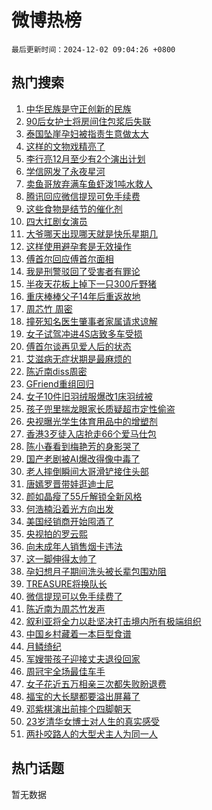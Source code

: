 # 微博热榜

`最后更新时间：2024-12-02 09:04:26 +0800`

## 热门搜索

1. [中华民族是守正创新的民族](https://m.weibo.cn/search?containerid=100103type%3D1%26t%3D10%26q%3D%23%E4%B8%AD%E5%8D%8E%E6%B0%91%E6%97%8F%E6%98%AF%E5%AE%88%E6%AD%A3%E5%88%9B%E6%96%B0%E7%9A%84%E6%B0%91%E6%97%8F%23&stream_entry_id=51&isnewpage=1&extparam=seat%3D1%26pos%3D0%26filter_type%3Drealtimehot%26stream_entry_id%3D51%26c_type%3D51%26q%3D%2523%25E4%25B8%25AD%25E5%258D%258E%25E6%25B0%2591%25E6%2597%258F%25E6%2598%25AF%25E5%25AE%2588%25E6%25AD%25A3%25E5%2588%259B%25E6%2596%25B0%25E7%259A%2584%25E6%25B0%2591%25E6%2597%258F%2523%26dgr%3D0%26cate%3D10103%26display_time%3D1733101465%26pre_seqid%3D17331014654480128067313)
1. [90后女护士将房间住包浆后失联](https://m.weibo.cn/search?containerid=100103type%3D1%26t%3D10%26q%3D%2390%E5%90%8E%E5%A5%B3%E6%8A%A4%E5%A3%AB%E5%B0%86%E6%88%BF%E9%97%B4%E4%BD%8F%E5%8C%85%E6%B5%86%E5%90%8E%E5%A4%B1%E8%81%94%23&stream_entry_id=31&isnewpage=1&extparam=seat%3D1%26filter_type%3Drealtimehot%26c_type%3D31%26realpos%3D1%26cate%3D5001%26band_rank%3D1%26flag%3D1%26stream_entry_id%3D31%26pos%3D0%26q%3D%252390%25E5%2590%258E%25E5%25A5%25B3%25E6%258A%25A4%25E5%25A3%25AB%25E5%25B0%2586%25E6%2588%25BF%25E9%2597%25B4%25E4%25BD%258F%25E5%258C%2585%25E6%25B5%2586%25E5%2590%258E%25E5%25A4%25B1%25E8%2581%2594%2523%26dgr%3D0%26lcate%3D5001%26display_time%3D1733101465%26pre_seqid%3D17331014654480128067313)
1. [泰国坠崖孕妇被指责生意做太大](https://m.weibo.cn/search?containerid=100103type%3D1%26t%3D10%26q%3D%23%E6%B3%B0%E5%9B%BD%E5%9D%A0%E5%B4%96%E5%AD%95%E5%A6%87%E8%A2%AB%E6%8C%87%E8%B4%A3%E7%94%9F%E6%84%8F%E5%81%9A%E5%A4%AA%E5%A4%A7%23&stream_entry_id=31&isnewpage=1&extparam=seat%3D1%26filter_type%3Drealtimehot%26c_type%3D31%26realpos%3D2%26cate%3D5001%26band_rank%3D2%26flag%3D0%26stream_entry_id%3D31%26pos%3D1%26q%3D%2523%25E6%25B3%25B0%25E5%259B%25BD%25E5%259D%25A0%25E5%25B4%2596%25E5%25AD%2595%25E5%25A6%2587%25E8%25A2%25AB%25E6%258C%2587%25E8%25B4%25A3%25E7%2594%259F%25E6%2584%258F%25E5%2581%259A%25E5%25A4%25AA%25E5%25A4%25A7%2523%26dgr%3D0%26lcate%3D5001%26display_time%3D1733101465%26pre_seqid%3D17331014654480128067313)
1. [这样的文物戏精亮了](https://m.weibo.cn/search?containerid=100103type%3D1%26t%3D10%26q%3D%23%E8%BF%99%E6%A0%B7%E7%9A%84%E6%96%87%E7%89%A9%E6%88%8F%E7%B2%BE%E4%BA%AE%E4%BA%86%23&stream_entry_id=31&isnewpage=1&extparam=seat%3D1%26filter_type%3Drealtimehot%26c_type%3D31%26realpos%3D3%26cate%3D5001%26band_rank%3D3%26flag%3D0%26stream_entry_id%3D31%26pos%3D2%26q%3D%2523%25E8%25BF%2599%25E6%25A0%25B7%25E7%259A%2584%25E6%2596%2587%25E7%2589%25A9%25E6%2588%258F%25E7%25B2%25BE%25E4%25BA%25AE%25E4%25BA%2586%2523%26dgr%3D0%26lcate%3D5001%26display_time%3D1733101465%26pre_seqid%3D17331014654480128067313)
1. [李行亮12月至少有2个演出计划](https://m.weibo.cn/search?containerid=100103type%3D1%26t%3D10%26q%3D%23%E6%9D%8E%E8%A1%8C%E4%BA%AE12%E6%9C%88%E8%87%B3%E5%B0%91%E6%9C%892%E4%B8%AA%E6%BC%94%E5%87%BA%E8%AE%A1%E5%88%92%23&stream_entry_id=31&isnewpage=1&extparam=seat%3D1%26filter_type%3Drealtimehot%26c_type%3D31%26realpos%3D4%26cate%3D5001%26band_rank%3D4%26flag%3D2%26stream_entry_id%3D31%26pos%3D3%26q%3D%2523%25E6%259D%258E%25E8%25A1%258C%25E4%25BA%25AE12%25E6%259C%2588%25E8%2587%25B3%25E5%25B0%2591%25E6%259C%25892%25E4%25B8%25AA%25E6%25BC%2594%25E5%2587%25BA%25E8%25AE%25A1%25E5%2588%2592%2523%26dgr%3D0%26lcate%3D5001%26display_time%3D1733101465%26pre_seqid%3D17331014654480128067313)
1. [学信网发了永夜星河](https://m.weibo.cn/search?containerid=100103type%3D1%26t%3D10%26q%3D%23%E5%AD%A6%E4%BF%A1%E7%BD%91%E5%8F%91%E4%BA%86%E6%B0%B8%E5%A4%9C%E6%98%9F%E6%B2%B3%23&stream_entry_id=31&isnewpage=1&extparam=seat%3D1%26filter_type%3Drealtimehot%26c_type%3D31%26realpos%3D5%26cate%3D5001%26band_rank%3D5%26flag%3D1%26stream_entry_id%3D31%26pos%3D4%26q%3D%2523%25E5%25AD%25A6%25E4%25BF%25A1%25E7%25BD%2591%25E5%258F%2591%25E4%25BA%2586%25E6%25B0%25B8%25E5%25A4%259C%25E6%2598%259F%25E6%25B2%25B3%2523%26dgr%3D0%26lcate%3D5001%26display_time%3D1733101465%26pre_seqid%3D17331014654480128067313)
1. [卖鱼哥放弃满车鱼虾泼1吨水救人](https://m.weibo.cn/search?containerid=100103type%3D1%26t%3D10%26q%3D%23%E5%8D%96%E9%B1%BC%E5%93%A5%E6%94%BE%E5%BC%83%E6%BB%A1%E8%BD%A6%E9%B1%BC%E8%99%BE%E6%B3%BC1%E5%90%A8%E6%B0%B4%E6%95%91%E4%BA%BA%23&stream_entry_id=31&isnewpage=1&extparam=seat%3D1%26filter_type%3Drealtimehot%26c_type%3D31%26realpos%3D6%26cate%3D5001%26band_rank%3D6%26flag%3D32768%26stream_entry_id%3D31%26pos%3D5%26q%3D%2523%25E5%258D%2596%25E9%25B1%25BC%25E5%2593%25A5%25E6%2594%25BE%25E5%25BC%2583%25E6%25BB%25A1%25E8%25BD%25A6%25E9%25B1%25BC%25E8%2599%25BE%25E6%25B3%25BC1%25E5%2590%25A8%25E6%25B0%25B4%25E6%2595%2591%25E4%25BA%25BA%2523%26dgr%3D0%26lcate%3D5001%26display_time%3D1733101465%26pre_seqid%3D17331014654480128067313)
1. [腾讯回应微信提现可免手续费](https://m.weibo.cn/search?containerid=100103type%3D1%26t%3D10%26q%3D%23%E8%85%BE%E8%AE%AF%E5%9B%9E%E5%BA%94%E5%BE%AE%E4%BF%A1%E6%8F%90%E7%8E%B0%E5%8F%AF%E5%85%8D%E6%89%8B%E7%BB%AD%E8%B4%B9%23&stream_entry_id=31&isnewpage=1&extparam=seat%3D1%26filter_type%3Drealtimehot%26c_type%3D31%26realpos%3D7%26cate%3D5001%26band_rank%3D7%26flag%3D0%26stream_entry_id%3D31%26pos%3D6%26q%3D%2523%25E8%2585%25BE%25E8%25AE%25AF%25E5%259B%259E%25E5%25BA%2594%25E5%25BE%25AE%25E4%25BF%25A1%25E6%258F%2590%25E7%258E%25B0%25E5%258F%25AF%25E5%2585%258D%25E6%2589%258B%25E7%25BB%25AD%25E8%25B4%25B9%2523%26dgr%3D0%26lcate%3D5001%26display_time%3D1733101465%26pre_seqid%3D17331014654480128067313)
1. [这些食物是结节的催化剂](https://m.weibo.cn/search?containerid=100103type%3D1%26t%3D10%26q%3D%23%E8%BF%99%E4%BA%9B%E9%A3%9F%E7%89%A9%E6%98%AF%E7%BB%93%E8%8A%82%E7%9A%84%E5%82%AC%E5%8C%96%E5%89%82%23&stream_entry_id=31&isnewpage=1&extparam=seat%3D1%26filter_type%3Drealtimehot%26c_type%3D31%26realpos%3D8%26cate%3D5001%26band_rank%3D8%26flag%3D1%26stream_entry_id%3D31%26pos%3D7%26q%3D%2523%25E8%25BF%2599%25E4%25BA%259B%25E9%25A3%259F%25E7%2589%25A9%25E6%2598%25AF%25E7%25BB%2593%25E8%258A%2582%25E7%259A%2584%25E5%2582%25AC%25E5%258C%2596%25E5%2589%2582%2523%26dgr%3D0%26lcate%3D5001%26display_time%3D1733101465%26pre_seqid%3D17331014654480128067313)
1. [四大扛剧女演员](https://m.weibo.cn/search?containerid=100103type%3D1%26t%3D10%26q%3D%23%E5%9B%9B%E5%A4%A7%E6%89%9B%E5%89%A7%E5%A5%B3%E6%BC%94%E5%91%98%23&stream_entry_id=31&isnewpage=1&extparam=seat%3D1%26filter_type%3Drealtimehot%26c_type%3D31%26realpos%3D9%26cate%3D5001%26band_rank%3D9%26flag%3D0%26stream_entry_id%3D31%26pos%3D8%26q%3D%2523%25E5%259B%259B%25E5%25A4%25A7%25E6%2589%259B%25E5%2589%25A7%25E5%25A5%25B3%25E6%25BC%2594%25E5%2591%2598%2523%26dgr%3D0%26lcate%3D5001%26display_time%3D1733101465%26pre_seqid%3D17331014654480128067313)
1. [大爷哪天出现哪天就是快乐星期几](https://m.weibo.cn/search?containerid=100103type%3D1%26t%3D10%26q%3D%23%E5%A4%A7%E7%88%B7%E5%93%AA%E5%A4%A9%E5%87%BA%E7%8E%B0%E5%93%AA%E5%A4%A9%E5%B0%B1%E6%98%AF%E5%BF%AB%E4%B9%90%E6%98%9F%E6%9C%9F%E5%87%A0%23&stream_entry_id=31&isnewpage=1&extparam=seat%3D1%26filter_type%3Drealtimehot%26c_type%3D31%26realpos%3D10%26cate%3D5001%26band_rank%3D10%26flag%3D1%26stream_entry_id%3D31%26pos%3D9%26q%3D%2523%25E5%25A4%25A7%25E7%2588%25B7%25E5%2593%25AA%25E5%25A4%25A9%25E5%2587%25BA%25E7%258E%25B0%25E5%2593%25AA%25E5%25A4%25A9%25E5%25B0%25B1%25E6%2598%25AF%25E5%25BF%25AB%25E4%25B9%2590%25E6%2598%259F%25E6%259C%259F%25E5%2587%25A0%2523%26dgr%3D0%26lcate%3D5001%26display_time%3D1733101465%26pre_seqid%3D17331014654480128067313)
1. [这样使用避孕套是无效操作](https://m.weibo.cn/search?containerid=100103type%3D1%26t%3D10%26q%3D%23%E8%BF%99%E6%A0%B7%E4%BD%BF%E7%94%A8%E9%81%BF%E5%AD%95%E5%A5%97%E6%98%AF%E6%97%A0%E6%95%88%E6%93%8D%E4%BD%9C%23&stream_entry_id=31&isnewpage=1&extparam=seat%3D1%26filter_type%3Drealtimehot%26c_type%3D31%26realpos%3D11%26cate%3D5001%26band_rank%3D11%26flag%3D2%26stream_entry_id%3D31%26pos%3D10%26q%3D%2523%25E8%25BF%2599%25E6%25A0%25B7%25E4%25BD%25BF%25E7%2594%25A8%25E9%2581%25BF%25E5%25AD%2595%25E5%25A5%2597%25E6%2598%25AF%25E6%2597%25A0%25E6%2595%2588%25E6%2593%258D%25E4%25BD%259C%2523%26dgr%3D0%26lcate%3D5001%26display_time%3D1733101465%26pre_seqid%3D17331014654480128067313)
1. [傅首尔回应傅首尔面相](https://m.weibo.cn/search?containerid=100103type%3D1%26t%3D10%26q%3D%23%E5%82%85%E9%A6%96%E5%B0%94%E5%9B%9E%E5%BA%94%E5%82%85%E9%A6%96%E5%B0%94%E9%9D%A2%E7%9B%B8%23&stream_entry_id=31&isnewpage=1&extparam=seat%3D1%26filter_type%3Drealtimehot%26c_type%3D31%26realpos%3D12%26cate%3D5001%26band_rank%3D12%26flag%3D0%26stream_entry_id%3D31%26pos%3D11%26q%3D%2523%25E5%2582%2585%25E9%25A6%2596%25E5%25B0%2594%25E5%259B%259E%25E5%25BA%2594%25E5%2582%2585%25E9%25A6%2596%25E5%25B0%2594%25E9%259D%25A2%25E7%259B%25B8%2523%26dgr%3D0%26lcate%3D5001%26display_time%3D1733101465%26pre_seqid%3D17331014654480128067313)
1. [我是刑警驳回了受害者有罪论](https://m.weibo.cn/search?containerid=100103type%3D1%26t%3D10%26q%3D%E6%88%91%E6%98%AF%E5%88%91%E8%AD%A6%E9%A9%B3%E5%9B%9E%E4%BA%86%E5%8F%97%E5%AE%B3%E8%80%85%E6%9C%89%E7%BD%AA%E8%AE%BA&stream_entry_id=31&isnewpage=1&extparam=seat%3D1%26filter_type%3Drealtimehot%26c_type%3D31%26realpos%3D13%26cate%3D5001%26band_rank%3D13%26flag%3D1%26stream_entry_id%3D31%26pos%3D12%26q%3D%25E6%2588%2591%25E6%2598%25AF%25E5%2588%2591%25E8%25AD%25A6%25E9%25A9%25B3%25E5%259B%259E%25E4%25BA%2586%25E5%258F%2597%25E5%25AE%25B3%25E8%2580%2585%25E6%259C%2589%25E7%25BD%25AA%25E8%25AE%25BA%26dgr%3D0%26lcate%3D5001%26display_time%3D1733101465%26pre_seqid%3D17331014654480128067313)
1. [半夜天花板上掉下一只300斤野猪](https://m.weibo.cn/search?containerid=100103type%3D1%26t%3D10%26q%3D%23%E5%8D%8A%E5%A4%9C%E5%A4%A9%E8%8A%B1%E6%9D%BF%E4%B8%8A%E6%8E%89%E4%B8%8B%E4%B8%80%E5%8F%AA300%E6%96%A4%E9%87%8E%E7%8C%AA%23&stream_entry_id=31&isnewpage=1&extparam=seat%3D1%26filter_type%3Drealtimehot%26c_type%3D31%26realpos%3D14%26cate%3D5001%26band_rank%3D14%26flag%3D0%26stream_entry_id%3D31%26pos%3D13%26q%3D%2523%25E5%258D%258A%25E5%25A4%259C%25E5%25A4%25A9%25E8%258A%25B1%25E6%259D%25BF%25E4%25B8%258A%25E6%258E%2589%25E4%25B8%258B%25E4%25B8%2580%25E5%258F%25AA300%25E6%2596%25A4%25E9%2587%258E%25E7%258C%25AA%2523%26dgr%3D0%26lcate%3D5001%26display_time%3D1733101465%26pre_seqid%3D17331014654480128067313)
1. [重庆棒棒父子14年后重返故地](https://m.weibo.cn/search?containerid=100103type%3D1%26t%3D10%26q%3D%23%E9%87%8D%E5%BA%86%E6%A3%92%E6%A3%92%E7%88%B6%E5%AD%9014%E5%B9%B4%E5%90%8E%E9%87%8D%E8%BF%94%E6%95%85%E5%9C%B0%23&stream_entry_id=31&isnewpage=1&extparam=seat%3D1%26filter_type%3Drealtimehot%26c_type%3D31%26realpos%3D15%26cate%3D5001%26band_rank%3D15%26flag%3D1%26stream_entry_id%3D31%26pos%3D14%26q%3D%2523%25E9%2587%258D%25E5%25BA%2586%25E6%25A3%2592%25E6%25A3%2592%25E7%2588%25B6%25E5%25AD%259014%25E5%25B9%25B4%25E5%2590%258E%25E9%2587%258D%25E8%25BF%2594%25E6%2595%2585%25E5%259C%25B0%2523%26dgr%3D0%26lcate%3D5001%26display_time%3D1733101465%26pre_seqid%3D17331014654480128067313)
1. [周芯竹 周密](https://m.weibo.cn/search?containerid=100103type%3D1%26t%3D10%26q%3D%E5%91%A8%E8%8A%AF%E7%AB%B9+%E5%91%A8%E5%AF%86&stream_entry_id=31&isnewpage=1&extparam=seat%3D1%26filter_type%3Drealtimehot%26c_type%3D31%26realpos%3D16%26cate%3D5001%26band_rank%3D16%26flag%3D1%26stream_entry_id%3D31%26pos%3D15%26q%3D%25E5%2591%25A8%25E8%258A%25AF%25E7%25AB%25B9%2520%25E5%2591%25A8%25E5%25AF%2586%26dgr%3D0%26lcate%3D5001%26display_time%3D1733101465%26pre_seqid%3D17331014654480128067313)
1. [撞死知名医生肇事者家属请求谅解](https://m.weibo.cn/search?containerid=100103type%3D1%26t%3D10%26q%3D%23%E6%92%9E%E6%AD%BB%E7%9F%A5%E5%90%8D%E5%8C%BB%E7%94%9F%E8%82%87%E4%BA%8B%E8%80%85%E5%AE%B6%E5%B1%9E%E8%AF%B7%E6%B1%82%E8%B0%85%E8%A7%A3%23&stream_entry_id=31&isnewpage=1&extparam=seat%3D1%26filter_type%3Drealtimehot%26c_type%3D31%26realpos%3D17%26cate%3D5001%26band_rank%3D17%26flag%3D0%26stream_entry_id%3D31%26pos%3D16%26q%3D%2523%25E6%2592%259E%25E6%25AD%25BB%25E7%259F%25A5%25E5%2590%258D%25E5%258C%25BB%25E7%2594%259F%25E8%2582%2587%25E4%25BA%258B%25E8%2580%2585%25E5%25AE%25B6%25E5%25B1%259E%25E8%25AF%25B7%25E6%25B1%2582%25E8%25B0%2585%25E8%25A7%25A3%2523%26dgr%3D0%26lcate%3D5001%26display_time%3D1733101465%26pre_seqid%3D17331014654480128067313)
1. [女子试驾冲进4S店致多车受损](https://m.weibo.cn/search?containerid=100103type%3D1%26t%3D10%26q%3D%23%E5%A5%B3%E5%AD%90%E8%AF%95%E9%A9%BE%E5%86%B2%E8%BF%9B4S%E5%BA%97%E8%87%B4%E5%A4%9A%E8%BD%A6%E5%8F%97%E6%8D%9F%23&stream_entry_id=31&isnewpage=1&extparam=seat%3D1%26filter_type%3Drealtimehot%26c_type%3D31%26realpos%3D18%26cate%3D5001%26band_rank%3D18%26flag%3D0%26stream_entry_id%3D31%26pos%3D17%26q%3D%2523%25E5%25A5%25B3%25E5%25AD%2590%25E8%25AF%2595%25E9%25A9%25BE%25E5%2586%25B2%25E8%25BF%259B4S%25E5%25BA%2597%25E8%2587%25B4%25E5%25A4%259A%25E8%25BD%25A6%25E5%258F%2597%25E6%258D%259F%2523%26dgr%3D0%26lcate%3D5001%26display_time%3D1733101465%26pre_seqid%3D17331014654480128067313)
1. [傅首尔谈再见爱人后的状态](https://m.weibo.cn/search?containerid=100103type%3D1%26t%3D10%26q%3D%23%E5%82%85%E9%A6%96%E5%B0%94%E8%B0%88%E5%86%8D%E8%A7%81%E7%88%B1%E4%BA%BA%E5%90%8E%E7%9A%84%E7%8A%B6%E6%80%81%23&stream_entry_id=31&isnewpage=1&extparam=seat%3D1%26filter_type%3Drealtimehot%26c_type%3D31%26realpos%3D19%26cate%3D5001%26band_rank%3D19%26flag%3D1%26stream_entry_id%3D31%26pos%3D18%26q%3D%2523%25E5%2582%2585%25E9%25A6%2596%25E5%25B0%2594%25E8%25B0%2588%25E5%2586%258D%25E8%25A7%2581%25E7%2588%25B1%25E4%25BA%25BA%25E5%2590%258E%25E7%259A%2584%25E7%258A%25B6%25E6%2580%2581%2523%26dgr%3D0%26lcate%3D5001%26display_time%3D1733101465%26pre_seqid%3D17331014654480128067313)
1. [艾滋病无症状期是最麻烦的](https://m.weibo.cn/search?containerid=100103type%3D1%26t%3D10%26q%3D%23%E8%89%BE%E6%BB%8B%E7%97%85%E6%97%A0%E7%97%87%E7%8A%B6%E6%9C%9F%E6%98%AF%E6%9C%80%E9%BA%BB%E7%83%A6%E7%9A%84%23&stream_entry_id=31&isnewpage=1&extparam=seat%3D1%26filter_type%3Drealtimehot%26c_type%3D31%26realpos%3D20%26cate%3D5001%26band_rank%3D20%26flag%3D1%26stream_entry_id%3D31%26pos%3D19%26q%3D%2523%25E8%2589%25BE%25E6%25BB%258B%25E7%2597%2585%25E6%2597%25A0%25E7%2597%2587%25E7%258A%25B6%25E6%259C%259F%25E6%2598%25AF%25E6%259C%2580%25E9%25BA%25BB%25E7%2583%25A6%25E7%259A%2584%2523%26dgr%3D0%26lcate%3D5001%26display_time%3D1733101465%26pre_seqid%3D17331014654480128067313)
1. [陈近南diss周密](https://m.weibo.cn/search?containerid=100103type%3D1%26t%3D10%26q%3D%23%E9%99%88%E8%BF%91%E5%8D%97diss%E5%91%A8%E5%AF%86%23&stream_entry_id=31&isnewpage=1&extparam=seat%3D1%26filter_type%3Drealtimehot%26c_type%3D31%26realpos%3D21%26cate%3D5001%26band_rank%3D21%26flag%3D1%26stream_entry_id%3D31%26pos%3D20%26q%3D%2523%25E9%2599%2588%25E8%25BF%2591%25E5%258D%2597diss%25E5%2591%25A8%25E5%25AF%2586%2523%26dgr%3D0%26lcate%3D5001%26display_time%3D1733101465%26pre_seqid%3D17331014654480128067313)
1. [GFriend重组回归](https://m.weibo.cn/search?containerid=100103type%3D1%26t%3D10%26q%3D%23GFriend%E9%87%8D%E7%BB%84%E5%9B%9E%E5%BD%92%23&stream_entry_id=31&isnewpage=1&extparam=seat%3D1%26filter_type%3Drealtimehot%26c_type%3D31%26realpos%3D22%26cate%3D5001%26band_rank%3D22%26flag%3D1%26stream_entry_id%3D31%26pos%3D21%26q%3D%2523GFriend%25E9%2587%258D%25E7%25BB%2584%25E5%259B%259E%25E5%25BD%2592%2523%26dgr%3D0%26lcate%3D5001%26display_time%3D1733101465%26pre_seqid%3D17331014654480128067313)
1. [女子10件旧羽绒服爆改1床羽绒被](https://m.weibo.cn/search?containerid=100103type%3D1%26t%3D10%26q%3D%23%E5%A5%B3%E5%AD%9010%E4%BB%B6%E6%97%A7%E7%BE%BD%E7%BB%92%E6%9C%8D%E7%88%86%E6%94%B91%E5%BA%8A%E7%BE%BD%E7%BB%92%E8%A2%AB%23&stream_entry_id=31&isnewpage=1&extparam=seat%3D1%26filter_type%3Drealtimehot%26c_type%3D31%26realpos%3D23%26cate%3D5001%26band_rank%3D23%26flag%3D0%26stream_entry_id%3D31%26pos%3D22%26q%3D%2523%25E5%25A5%25B3%25E5%25AD%259010%25E4%25BB%25B6%25E6%2597%25A7%25E7%25BE%25BD%25E7%25BB%2592%25E6%259C%258D%25E7%2588%2586%25E6%2594%25B91%25E5%25BA%258A%25E7%25BE%25BD%25E7%25BB%2592%25E8%25A2%25AB%2523%26dgr%3D0%26lcate%3D5001%26display_time%3D1733101465%26pre_seqid%3D17331014654480128067313)
1. [孩子兜里揣龙眼家长质疑超市定性偷盗](https://m.weibo.cn/search?containerid=100103type%3D1%26t%3D10%26q%3D%23%E5%AD%A9%E5%AD%90%E5%85%9C%E9%87%8C%E6%8F%A3%E9%BE%99%E7%9C%BC%E5%AE%B6%E9%95%BF%E8%B4%A8%E7%96%91%E8%B6%85%E5%B8%82%E5%AE%9A%E6%80%A7%E5%81%B7%E7%9B%97%23&stream_entry_id=31&isnewpage=1&extparam=seat%3D1%26filter_type%3Drealtimehot%26c_type%3D31%26realpos%3D24%26cate%3D5001%26band_rank%3D24%26flag%3D1%26stream_entry_id%3D31%26pos%3D23%26q%3D%2523%25E5%25AD%25A9%25E5%25AD%2590%25E5%2585%259C%25E9%2587%258C%25E6%258F%25A3%25E9%25BE%2599%25E7%259C%25BC%25E5%25AE%25B6%25E9%2595%25BF%25E8%25B4%25A8%25E7%2596%2591%25E8%25B6%2585%25E5%25B8%2582%25E5%25AE%259A%25E6%2580%25A7%25E5%2581%25B7%25E7%259B%2597%2523%26dgr%3D0%26lcate%3D5001%26display_time%3D1733101465%26pre_seqid%3D17331014654480128067313)
1. [央视曝光学生体育用品中的增塑剂](https://m.weibo.cn/search?containerid=100103type%3D1%26t%3D10%26q%3D%23%E5%A4%AE%E8%A7%86%E6%9B%9D%E5%85%89%E5%AD%A6%E7%94%9F%E4%BD%93%E8%82%B2%E7%94%A8%E5%93%81%E4%B8%AD%E7%9A%84%E5%A2%9E%E5%A1%91%E5%89%82%23&stream_entry_id=31&isnewpage=1&extparam=seat%3D1%26filter_type%3Drealtimehot%26c_type%3D31%26realpos%3D25%26cate%3D5001%26band_rank%3D25%26flag%3D0%26stream_entry_id%3D31%26pos%3D24%26q%3D%2523%25E5%25A4%25AE%25E8%25A7%2586%25E6%259B%259D%25E5%2585%2589%25E5%25AD%25A6%25E7%2594%259F%25E4%25BD%2593%25E8%2582%25B2%25E7%2594%25A8%25E5%2593%2581%25E4%25B8%25AD%25E7%259A%2584%25E5%25A2%259E%25E5%25A1%2591%25E5%2589%2582%2523%26dgr%3D0%26lcate%3D5001%26display_time%3D1733101465%26pre_seqid%3D17331014654480128067313)
1. [香港3歹徒入店抢走66个爱马仕包](https://m.weibo.cn/search?containerid=100103type%3D1%26t%3D10%26q%3D%23%E9%A6%99%E6%B8%AF3%E6%AD%B9%E5%BE%92%E5%85%A5%E5%BA%97%E6%8A%A2%E8%B5%B066%E4%B8%AA%E7%88%B1%E9%A9%AC%E4%BB%95%E5%8C%85%23&stream_entry_id=31&isnewpage=1&extparam=seat%3D1%26filter_type%3Drealtimehot%26c_type%3D31%26realpos%3D26%26cate%3D5001%26band_rank%3D26%26flag%3D1%26stream_entry_id%3D31%26pos%3D25%26q%3D%2523%25E9%25A6%2599%25E6%25B8%25AF3%25E6%25AD%25B9%25E5%25BE%2592%25E5%2585%25A5%25E5%25BA%2597%25E6%258A%25A2%25E8%25B5%25B066%25E4%25B8%25AA%25E7%2588%25B1%25E9%25A9%25AC%25E4%25BB%2595%25E5%258C%2585%2523%26dgr%3D0%26lcate%3D5001%26display_time%3D1733101465%26pre_seqid%3D17331014654480128067313)
1. [陈小春看到梅艳芳的身影哭了](https://m.weibo.cn/search?containerid=100103type%3D1%26t%3D10%26q%3D%23%E9%99%88%E5%B0%8F%E6%98%A5%E7%9C%8B%E5%88%B0%E6%A2%85%E8%89%B3%E8%8A%B3%E7%9A%84%E8%BA%AB%E5%BD%B1%E5%93%AD%E4%BA%86%23&stream_entry_id=31&isnewpage=1&extparam=seat%3D1%26filter_type%3Drealtimehot%26c_type%3D31%26realpos%3D27%26cate%3D5001%26band_rank%3D27%26flag%3D0%26stream_entry_id%3D31%26pos%3D26%26q%3D%2523%25E9%2599%2588%25E5%25B0%258F%25E6%2598%25A5%25E7%259C%258B%25E5%2588%25B0%25E6%25A2%2585%25E8%2589%25B3%25E8%258A%25B3%25E7%259A%2584%25E8%25BA%25AB%25E5%25BD%25B1%25E5%2593%25AD%25E4%25BA%2586%2523%26dgr%3D0%26lcate%3D5001%26display_time%3D1733101465%26pre_seqid%3D17331014654480128067313)
1. [国产老剧被AI爆改得像中毒了](https://m.weibo.cn/search?containerid=100103type%3D1%26t%3D10%26q%3D%23%E5%9B%BD%E4%BA%A7%E8%80%81%E5%89%A7%E8%A2%ABAI%E7%88%86%E6%94%B9%E5%BE%97%E5%83%8F%E4%B8%AD%E6%AF%92%E4%BA%86%23&stream_entry_id=31&isnewpage=1&extparam=seat%3D1%26filter_type%3Drealtimehot%26c_type%3D31%26realpos%3D28%26cate%3D5001%26band_rank%3D28%26flag%3D0%26stream_entry_id%3D31%26pos%3D27%26q%3D%2523%25E5%259B%25BD%25E4%25BA%25A7%25E8%2580%2581%25E5%2589%25A7%25E8%25A2%25ABAI%25E7%2588%2586%25E6%2594%25B9%25E5%25BE%2597%25E5%2583%258F%25E4%25B8%25AD%25E6%25AF%2592%25E4%25BA%2586%2523%26dgr%3D0%26lcate%3D5001%26display_time%3D1733101465%26pre_seqid%3D17331014654480128067313)
1. [老人摔倒瞬间大哥滑铲接住头部](https://m.weibo.cn/search?containerid=100103type%3D1%26t%3D10%26q%3D%23%E8%80%81%E4%BA%BA%E6%91%94%E5%80%92%E7%9E%AC%E9%97%B4%E5%A4%A7%E5%93%A5%E6%BB%91%E9%93%B2%E6%8E%A5%E4%BD%8F%E5%A4%B4%E9%83%A8%23&stream_entry_id=31&isnewpage=1&extparam=seat%3D1%26filter_type%3Drealtimehot%26c_type%3D31%26realpos%3D29%26cate%3D5001%26band_rank%3D29%26flag%3D32768%26stream_entry_id%3D31%26pos%3D28%26q%3D%2523%25E8%2580%2581%25E4%25BA%25BA%25E6%2591%2594%25E5%2580%2592%25E7%259E%25AC%25E9%2597%25B4%25E5%25A4%25A7%25E5%2593%25A5%25E6%25BB%2591%25E9%2593%25B2%25E6%258E%25A5%25E4%25BD%258F%25E5%25A4%25B4%25E9%2583%25A8%2523%26dgr%3D0%26lcate%3D5001%26display_time%3D1733101465%26pre_seqid%3D17331014654480128067313)
1. [唐嫣罗晋带娃逛迪士尼](https://m.weibo.cn/search?containerid=100103type%3D1%26t%3D10%26q%3D%23%E5%94%90%E5%AB%A3%E7%BD%97%E6%99%8B%E5%B8%A6%E5%A8%83%E9%80%9B%E8%BF%AA%E5%A3%AB%E5%B0%BC%23&stream_entry_id=31&isnewpage=1&extparam=seat%3D1%26filter_type%3Drealtimehot%26c_type%3D31%26realpos%3D30%26cate%3D5001%26band_rank%3D30%26flag%3D0%26stream_entry_id%3D31%26pos%3D29%26q%3D%2523%25E5%2594%2590%25E5%25AB%25A3%25E7%25BD%2597%25E6%2599%258B%25E5%25B8%25A6%25E5%25A8%2583%25E9%2580%259B%25E8%25BF%25AA%25E5%25A3%25AB%25E5%25B0%25BC%2523%26dgr%3D0%26lcate%3D5001%26display_time%3D1733101465%26pre_seqid%3D17331014654480128067313)
1. [颜如晶瘦了55斤解锁全新风格](https://m.weibo.cn/search?containerid=100103type%3D1%26t%3D10%26q%3D%23%E9%A2%9C%E5%A6%82%E6%99%B6%E7%98%A6%E4%BA%8655%E6%96%A4%E8%A7%A3%E9%94%81%E5%85%A8%E6%96%B0%E9%A3%8E%E6%A0%BC%23&stream_entry_id=31&isnewpage=1&extparam=seat%3D1%26filter_type%3Drealtimehot%26c_type%3D31%26realpos%3D31%26cate%3D5001%26band_rank%3D31%26flag%3D0%26stream_entry_id%3D31%26pos%3D30%26q%3D%2523%25E9%25A2%259C%25E5%25A6%2582%25E6%2599%25B6%25E7%2598%25A6%25E4%25BA%258655%25E6%2596%25A4%25E8%25A7%25A3%25E9%2594%2581%25E5%2585%25A8%25E6%2596%25B0%25E9%25A3%258E%25E6%25A0%25BC%2523%26dgr%3D0%26lcate%3D5001%26display_time%3D1733101465%26pre_seqid%3D17331014654480128067313)
1. [何浩楠沿着光方向出发](https://m.weibo.cn/search?containerid=100103type%3D1%26t%3D10%26q%3D%23%E4%BD%95%E6%B5%A9%E6%A5%A0%E6%B2%BF%E7%9D%80%E5%85%89%E6%96%B9%E5%90%91%E5%87%BA%E5%8F%91%23&stream_entry_id=31&isnewpage=1&extparam=seat%3D1%26filter_type%3Drealtimehot%26c_type%3D31%26realpos%3D32%26cate%3D5001%26band_rank%3D32%26flag%3D1%26stream_entry_id%3D31%26pos%3D31%26q%3D%2523%25E4%25BD%2595%25E6%25B5%25A9%25E6%25A5%25A0%25E6%25B2%25BF%25E7%259D%2580%25E5%2585%2589%25E6%2596%25B9%25E5%2590%2591%25E5%2587%25BA%25E5%258F%2591%2523%26dgr%3D0%26lcate%3D5001%26display_time%3D1733101465%26pre_seqid%3D17331014654480128067313)
1. [美国经销商开始囤酒了](https://m.weibo.cn/search?containerid=100103type%3D1%26t%3D10%26q%3D%23%E7%BE%8E%E5%9B%BD%E7%BB%8F%E9%94%80%E5%95%86%E5%BC%80%E5%A7%8B%E5%9B%A4%E9%85%92%E4%BA%86%23&stream_entry_id=31&isnewpage=1&extparam=seat%3D1%26filter_type%3Drealtimehot%26c_type%3D31%26realpos%3D33%26cate%3D5001%26band_rank%3D33%26flag%3D0%26stream_entry_id%3D31%26pos%3D32%26q%3D%2523%25E7%25BE%258E%25E5%259B%25BD%25E7%25BB%258F%25E9%2594%2580%25E5%2595%2586%25E5%25BC%2580%25E5%25A7%258B%25E5%259B%25A4%25E9%2585%2592%25E4%25BA%2586%2523%26dgr%3D0%26lcate%3D5001%26display_time%3D1733101465%26pre_seqid%3D17331014654480128067313)
1. [央视拍的罗云熙](https://m.weibo.cn/search?containerid=100103type%3D1%26t%3D10%26q%3D%23%E5%A4%AE%E8%A7%86%E6%8B%8D%E7%9A%84%E7%BD%97%E4%BA%91%E7%86%99%23&stream_entry_id=31&isnewpage=1&extparam=seat%3D1%26filter_type%3Drealtimehot%26c_type%3D31%26realpos%3D34%26cate%3D5001%26band_rank%3D34%26flag%3D0%26stream_entry_id%3D31%26pos%3D33%26q%3D%2523%25E5%25A4%25AE%25E8%25A7%2586%25E6%258B%258D%25E7%259A%2584%25E7%25BD%2597%25E4%25BA%2591%25E7%2586%2599%2523%26dgr%3D0%26lcate%3D5001%26display_time%3D1733101465%26pre_seqid%3D17331014654480128067313)
1. [向未成年人销售烟卡违法](https://m.weibo.cn/search?containerid=100103type%3D1%26t%3D10%26q%3D%23%E5%90%91%E6%9C%AA%E6%88%90%E5%B9%B4%E4%BA%BA%E9%94%80%E5%94%AE%E7%83%9F%E5%8D%A1%E8%BF%9D%E6%B3%95%23&stream_entry_id=31&isnewpage=1&extparam=seat%3D1%26filter_type%3Drealtimehot%26c_type%3D31%26realpos%3D35%26cate%3D5001%26band_rank%3D35%26flag%3D1%26stream_entry_id%3D31%26pos%3D34%26q%3D%2523%25E5%2590%2591%25E6%259C%25AA%25E6%2588%2590%25E5%25B9%25B4%25E4%25BA%25BA%25E9%2594%2580%25E5%2594%25AE%25E7%2583%259F%25E5%258D%25A1%25E8%25BF%259D%25E6%25B3%2595%2523%26dgr%3D0%26lcate%3D5001%26display_time%3D1733101465%26pre_seqid%3D17331014654480128067313)
1. [这一脚伸得太帅了](https://m.weibo.cn/search?containerid=100103type%3D1%26t%3D10%26q%3D%23%E8%BF%99%E4%B8%80%E8%84%9A%E4%BC%B8%E5%BE%97%E5%A4%AA%E5%B8%85%E4%BA%86%23&stream_entry_id=31&isnewpage=1&extparam=seat%3D1%26filter_type%3Drealtimehot%26c_type%3D31%26realpos%3D36%26cate%3D5001%26band_rank%3D36%26flag%3D32768%26stream_entry_id%3D31%26pos%3D35%26q%3D%2523%25E8%25BF%2599%25E4%25B8%2580%25E8%2584%259A%25E4%25BC%25B8%25E5%25BE%2597%25E5%25A4%25AA%25E5%25B8%2585%25E4%25BA%2586%2523%26dgr%3D0%26lcate%3D5001%26display_time%3D1733101465%26pre_seqid%3D17331014654480128067313)
1. [孕妇想月子期间洗头被长辈包围劝阻](https://m.weibo.cn/search?containerid=100103type%3D1%26t%3D10%26q%3D%23%E5%AD%95%E5%A6%87%E6%83%B3%E6%9C%88%E5%AD%90%E6%9C%9F%E9%97%B4%E6%B4%97%E5%A4%B4%E8%A2%AB%E9%95%BF%E8%BE%88%E5%8C%85%E5%9B%B4%E5%8A%9D%E9%98%BB%23&stream_entry_id=31&isnewpage=1&extparam=seat%3D1%26filter_type%3Drealtimehot%26c_type%3D31%26realpos%3D37%26cate%3D5001%26band_rank%3D37%26flag%3D0%26stream_entry_id%3D31%26pos%3D36%26q%3D%2523%25E5%25AD%2595%25E5%25A6%2587%25E6%2583%25B3%25E6%259C%2588%25E5%25AD%2590%25E6%259C%259F%25E9%2597%25B4%25E6%25B4%2597%25E5%25A4%25B4%25E8%25A2%25AB%25E9%2595%25BF%25E8%25BE%2588%25E5%258C%2585%25E5%259B%25B4%25E5%258A%259D%25E9%2598%25BB%2523%26dgr%3D0%26lcate%3D5001%26display_time%3D1733101465%26pre_seqid%3D17331014654480128067313)
1. [TREASURE将换队长](https://m.weibo.cn/search?containerid=100103type%3D1%26t%3D10%26q%3D%23TREASURE%E5%B0%86%E6%8D%A2%E9%98%9F%E9%95%BF%23&stream_entry_id=31&isnewpage=1&extparam=seat%3D1%26filter_type%3Drealtimehot%26c_type%3D31%26realpos%3D38%26cate%3D5001%26band_rank%3D38%26flag%3D0%26stream_entry_id%3D31%26pos%3D37%26q%3D%2523TREASURE%25E5%25B0%2586%25E6%258D%25A2%25E9%2598%259F%25E9%2595%25BF%2523%26dgr%3D0%26lcate%3D5001%26display_time%3D1733101465%26pre_seqid%3D17331014654480128067313)
1. [微信提现可以免手续费了](https://m.weibo.cn/search?containerid=100103type%3D1%26t%3D10%26q%3D%23%E5%BE%AE%E4%BF%A1%E6%8F%90%E7%8E%B0%E5%8F%AF%E4%BB%A5%E5%85%8D%E6%89%8B%E7%BB%AD%E8%B4%B9%E4%BA%86%23&stream_entry_id=31&isnewpage=1&extparam=seat%3D1%26filter_type%3Drealtimehot%26c_type%3D31%26realpos%3D39%26cate%3D5001%26band_rank%3D39%26flag%3D0%26stream_entry_id%3D31%26pos%3D38%26q%3D%2523%25E5%25BE%25AE%25E4%25BF%25A1%25E6%258F%2590%25E7%258E%25B0%25E5%258F%25AF%25E4%25BB%25A5%25E5%2585%258D%25E6%2589%258B%25E7%25BB%25AD%25E8%25B4%25B9%25E4%25BA%2586%2523%26dgr%3D0%26lcate%3D5001%26display_time%3D1733101465%26pre_seqid%3D17331014654480128067313)
1. [陈近南为周芯竹发声](https://m.weibo.cn/search?containerid=100103type%3D1%26t%3D10%26q%3D%23%E9%99%88%E8%BF%91%E5%8D%97%E4%B8%BA%E5%91%A8%E8%8A%AF%E7%AB%B9%E5%8F%91%E5%A3%B0%23&stream_entry_id=31&isnewpage=1&extparam=seat%3D1%26filter_type%3Drealtimehot%26c_type%3D31%26realpos%3D40%26cate%3D5001%26band_rank%3D40%26flag%3D1%26stream_entry_id%3D31%26pos%3D39%26q%3D%2523%25E9%2599%2588%25E8%25BF%2591%25E5%258D%2597%25E4%25B8%25BA%25E5%2591%25A8%25E8%258A%25AF%25E7%25AB%25B9%25E5%258F%2591%25E5%25A3%25B0%2523%26dgr%3D0%26lcate%3D5001%26display_time%3D1733101465%26pre_seqid%3D17331014654480128067313)
1. [叙利亚将全力以赴坚决打击境内所有极端组织](https://m.weibo.cn/search?containerid=100103type%3D1%26t%3D10%26q%3D%23%E5%8F%99%E5%88%A9%E4%BA%9A%E5%B0%86%E5%85%A8%E5%8A%9B%E4%BB%A5%E8%B5%B4%E5%9D%9A%E5%86%B3%E6%89%93%E5%87%BB%E5%A2%83%E5%86%85%E6%89%80%E6%9C%89%E6%9E%81%E7%AB%AF%E7%BB%84%E7%BB%87%23&stream_entry_id=31&isnewpage=1&extparam=seat%3D1%26filter_type%3Drealtimehot%26c_type%3D31%26realpos%3D41%26cate%3D5001%26band_rank%3D41%26flag%3D1%26stream_entry_id%3D31%26pos%3D40%26q%3D%2523%25E5%258F%2599%25E5%2588%25A9%25E4%25BA%259A%25E5%25B0%2586%25E5%2585%25A8%25E5%258A%259B%25E4%25BB%25A5%25E8%25B5%25B4%25E5%259D%259A%25E5%2586%25B3%25E6%2589%2593%25E5%2587%25BB%25E5%25A2%2583%25E5%2586%2585%25E6%2589%2580%25E6%259C%2589%25E6%259E%2581%25E7%25AB%25AF%25E7%25BB%2584%25E7%25BB%2587%2523%26dgr%3D0%26lcate%3D5001%26display_time%3D1733101465%26pre_seqid%3D17331014654480128067313)
1. [中国乡村藏着一本巨型食谱](https://m.weibo.cn/search?containerid=100103type%3D1%26t%3D10%26q%3D%23%E4%B8%AD%E5%9B%BD%E4%B9%A1%E6%9D%91%E8%97%8F%E7%9D%80%E4%B8%80%E6%9C%AC%E5%B7%A8%E5%9E%8B%E9%A3%9F%E8%B0%B1%23&stream_entry_id=31&isnewpage=1&extparam=seat%3D1%26filter_type%3Drealtimehot%26c_type%3D31%26realpos%3D42%26cate%3D5001%26band_rank%3D42%26flag%3D1%26stream_entry_id%3D31%26pos%3D41%26q%3D%2523%25E4%25B8%25AD%25E5%259B%25BD%25E4%25B9%25A1%25E6%259D%2591%25E8%2597%258F%25E7%259D%2580%25E4%25B8%2580%25E6%259C%25AC%25E5%25B7%25A8%25E5%259E%258B%25E9%25A3%259F%25E8%25B0%25B1%2523%26dgr%3D0%26lcate%3D5001%26display_time%3D1733101465%26pre_seqid%3D17331014654480128067313)
1. [月鳞绮纪](https://m.weibo.cn/search?containerid=100103type%3D1%26t%3D10%26q%3D%E6%9C%88%E9%B3%9E%E7%BB%AE%E7%BA%AA&stream_entry_id=31&isnewpage=1&extparam=seat%3D1%26filter_type%3Drealtimehot%26c_type%3D31%26realpos%3D43%26cate%3D5001%26band_rank%3D43%26flag%3D1%26stream_entry_id%3D31%26pos%3D42%26q%3D%25E6%259C%2588%25E9%25B3%259E%25E7%25BB%25AE%25E7%25BA%25AA%26dgr%3D0%26lcate%3D5001%26display_time%3D1733101465%26pre_seqid%3D17331014654480128067313)
1. [军嫂带孩子迎接丈夫退役回家](https://m.weibo.cn/search?containerid=100103type%3D1%26t%3D10%26q%3D%23%E5%86%9B%E5%AB%82%E5%B8%A6%E5%AD%A9%E5%AD%90%E8%BF%8E%E6%8E%A5%E4%B8%88%E5%A4%AB%E9%80%80%E5%BD%B9%E5%9B%9E%E5%AE%B6%23&stream_entry_id=31&isnewpage=1&extparam=seat%3D1%26filter_type%3Drealtimehot%26c_type%3D31%26realpos%3D44%26cate%3D5001%26band_rank%3D44%26flag%3D32768%26stream_entry_id%3D31%26pos%3D43%26q%3D%2523%25E5%2586%259B%25E5%25AB%2582%25E5%25B8%25A6%25E5%25AD%25A9%25E5%25AD%2590%25E8%25BF%258E%25E6%258E%25A5%25E4%25B8%2588%25E5%25A4%25AB%25E9%2580%2580%25E5%25BD%25B9%25E5%259B%259E%25E5%25AE%25B6%2523%26dgr%3D0%26lcate%3D5001%26display_time%3D1733101465%26pre_seqid%3D17331014654480128067313)
1. [周冠宇全场最佳车手](https://m.weibo.cn/search?containerid=100103type%3D1%26t%3D10%26q%3D%23%E5%91%A8%E5%86%A0%E5%AE%87%E5%85%A8%E5%9C%BA%E6%9C%80%E4%BD%B3%E8%BD%A6%E6%89%8B%23&stream_entry_id=31&isnewpage=1&extparam=seat%3D1%26filter_type%3Drealtimehot%26c_type%3D31%26realpos%3D45%26cate%3D5001%26band_rank%3D45%26flag%3D0%26stream_entry_id%3D31%26pos%3D44%26q%3D%2523%25E5%2591%25A8%25E5%2586%25A0%25E5%25AE%2587%25E5%2585%25A8%25E5%259C%25BA%25E6%259C%2580%25E4%25BD%25B3%25E8%25BD%25A6%25E6%2589%258B%2523%26dgr%3D0%26lcate%3D5001%26display_time%3D1733101465%26pre_seqid%3D17331014654480128067313)
1. [女子花近五万相亲三次都失败盼退费](https://m.weibo.cn/search?containerid=100103type%3D1%26t%3D10%26q%3D%23%E5%A5%B3%E5%AD%90%E8%8A%B1%E8%BF%91%E4%BA%94%E4%B8%87%E7%9B%B8%E4%BA%B2%E4%B8%89%E6%AC%A1%E9%83%BD%E5%A4%B1%E8%B4%A5%E7%9B%BC%E9%80%80%E8%B4%B9%23&stream_entry_id=31&isnewpage=1&extparam=seat%3D1%26filter_type%3Drealtimehot%26c_type%3D31%26realpos%3D46%26cate%3D5001%26band_rank%3D46%26flag%3D0%26stream_entry_id%3D31%26pos%3D45%26q%3D%2523%25E5%25A5%25B3%25E5%25AD%2590%25E8%258A%25B1%25E8%25BF%2591%25E4%25BA%2594%25E4%25B8%2587%25E7%259B%25B8%25E4%25BA%25B2%25E4%25B8%2589%25E6%25AC%25A1%25E9%2583%25BD%25E5%25A4%25B1%25E8%25B4%25A5%25E7%259B%25BC%25E9%2580%2580%25E8%25B4%25B9%2523%26dgr%3D0%26lcate%3D5001%26display_time%3D1733101465%26pre_seqid%3D17331014654480128067313)
1. [福宝的大长腿都要溢出屏幕了](https://m.weibo.cn/search?containerid=100103type%3D1%26t%3D10%26q%3D%23%E7%A6%8F%E5%AE%9D%E7%9A%84%E5%A4%A7%E9%95%BF%E8%85%BF%E9%83%BD%E8%A6%81%E6%BA%A2%E5%87%BA%E5%B1%8F%E5%B9%95%E4%BA%86%23&stream_entry_id=31&isnewpage=1&extparam=seat%3D1%26filter_type%3Drealtimehot%26c_type%3D31%26realpos%3D47%26cate%3D5001%26band_rank%3D47%26flag%3D1%26stream_entry_id%3D31%26pos%3D46%26q%3D%2523%25E7%25A6%258F%25E5%25AE%259D%25E7%259A%2584%25E5%25A4%25A7%25E9%2595%25BF%25E8%2585%25BF%25E9%2583%25BD%25E8%25A6%2581%25E6%25BA%25A2%25E5%2587%25BA%25E5%25B1%258F%25E5%25B9%2595%25E4%25BA%2586%2523%26dgr%3D0%26lcate%3D5001%26display_time%3D1733101465%26pre_seqid%3D17331014654480128067313)
1. [邓紫棋演出前摔个四脚朝天](https://m.weibo.cn/search?containerid=100103type%3D1%26t%3D10%26q%3D%23%E9%82%93%E7%B4%AB%E6%A3%8B%E6%BC%94%E5%87%BA%E5%89%8D%E6%91%94%E4%B8%AA%E5%9B%9B%E8%84%9A%E6%9C%9D%E5%A4%A9%23&stream_entry_id=31&isnewpage=1&extparam=seat%3D1%26filter_type%3Drealtimehot%26c_type%3D31%26realpos%3D48%26cate%3D5001%26band_rank%3D48%26flag%3D1%26stream_entry_id%3D31%26pos%3D47%26q%3D%2523%25E9%2582%2593%25E7%25B4%25AB%25E6%25A3%258B%25E6%25BC%2594%25E5%2587%25BA%25E5%2589%258D%25E6%2591%2594%25E4%25B8%25AA%25E5%259B%259B%25E8%2584%259A%25E6%259C%259D%25E5%25A4%25A9%2523%26dgr%3D0%26lcate%3D5001%26display_time%3D1733101465%26pre_seqid%3D17331014654480128067313)
1. [23岁清华女博士对人生的真实感受](https://m.weibo.cn/search?containerid=100103type%3D1%26t%3D10%26q%3D23%E5%B2%81%E6%B8%85%E5%8D%8E%E5%A5%B3%E5%8D%9A%E5%A3%AB%E5%AF%B9%E4%BA%BA%E7%94%9F%E7%9A%84%E7%9C%9F%E5%AE%9E%E6%84%9F%E5%8F%97&stream_entry_id=31&isnewpage=1&extparam=seat%3D1%26filter_type%3Drealtimehot%26c_type%3D31%26realpos%3D49%26cate%3D5001%26band_rank%3D49%26flag%3D0%26stream_entry_id%3D31%26pos%3D48%26q%3D23%25E5%25B2%2581%25E6%25B8%2585%25E5%258D%258E%25E5%25A5%25B3%25E5%258D%259A%25E5%25A3%25AB%25E5%25AF%25B9%25E4%25BA%25BA%25E7%2594%259F%25E7%259A%2584%25E7%259C%259F%25E5%25AE%259E%25E6%2584%259F%25E5%258F%2597%26dgr%3D0%26lcate%3D5001%26display_time%3D1733101465%26pre_seqid%3D17331014654480128067313)
1. [两扑咬路人的大型犬主人为同一人](https://m.weibo.cn/search?containerid=100103type%3D1%26t%3D10%26q%3D%23%E4%B8%A4%E6%89%91%E5%92%AC%E8%B7%AF%E4%BA%BA%E7%9A%84%E5%A4%A7%E5%9E%8B%E7%8A%AC%E4%B8%BB%E4%BA%BA%E4%B8%BA%E5%90%8C%E4%B8%80%E4%BA%BA%23&stream_entry_id=31&isnewpage=1&extparam=seat%3D1%26filter_type%3Drealtimehot%26c_type%3D31%26realpos%3D50%26cate%3D5001%26band_rank%3D50%26flag%3D1%26stream_entry_id%3D31%26pos%3D49%26q%3D%2523%25E4%25B8%25A4%25E6%2589%2591%25E5%2592%25AC%25E8%25B7%25AF%25E4%25BA%25BA%25E7%259A%2584%25E5%25A4%25A7%25E5%259E%258B%25E7%258A%25AC%25E4%25B8%25BB%25E4%25BA%25BA%25E4%25B8%25BA%25E5%2590%258C%25E4%25B8%2580%25E4%25BA%25BA%2523%26dgr%3D0%26lcate%3D5001%26display_time%3D1733101465%26pre_seqid%3D17331014654480128067313)

## 热门话题

暂无数据
